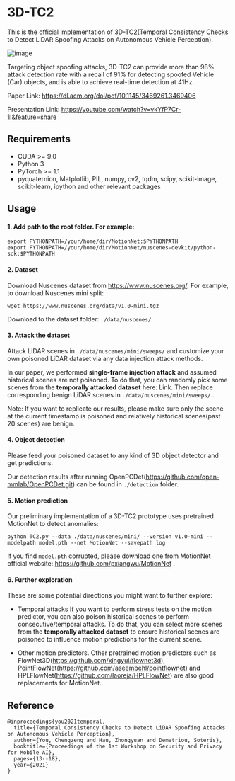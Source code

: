 # 3D-TC2
This is the official implementation of 3D-TC2(Temporal Consistency Checks to Detect LiDAR Spoofing Attacks on Autonomous Vehicle Perception).

![image](https://user-images.githubusercontent.com/16199843/182342087-c2c67ed6-6ef7-4144-ab9a-3e91aadce45d.png)

Targeting object spoofing attacks, 3D-TC2 can provide more than 98% attack detection rate with a recall of 91% for detecting spoofed Vehicle
(Car) objects, and is able to achieve real-time detection at 41Hz.

Paper Link: https://dl.acm.org/doi/pdf/10.1145/3469261.3469406

Presentation Link: https://youtube.com/watch?v=vkYfP7Cr-1I&feature=share

## Requirements
- CUDA >= 9.0
- Python 3
- PyTorch >= 1.1
- pyquaternion, Matplotlib, PIL, numpy, cv2, tqdm, scipy, scikit-image, scikit-learn, ipython and other relevant packages

## Usage
#### 1. Add path to the root folder. For example:
```
export PYTHONPATH=/your/home/dir/MotionNet:$PYTHONPATH
export PYTHONPATH=/your/home/dir/MotionNet/nuscenes-devkit/python-sdk:$PYTHONPATH
```

#### 2. Dataset

Download Nuscenes dataset from https://www.nuscenes.org/. For example, to download Nuscenes mini split:
```
wget https://www.nuscenes.org/data/v1.0-mini.tgz
```
Download to the dataset folder: `./data/nuscenes/`.

#### 3. Attack the dataset
Attack LiDAR scenes in `./data/nuscenes/mini/sweeps/` and customize your own poisoned LiDAR dataset via any data injection attack methods.

In our paper, we performed **single-frame injection attack** and assumed historical scenes are not poisoned. To do that, you can randomly pick some scenes from the **temporally attacked dataset** here: Link. Then replace corresponding benign LiDAR scenes in `./data/nuscenes/mini/sweeps/` . 

Note: If you want to replicate our results, please make sure only the scene at the current timestamp is poisoned and relatively historical scenes(past 20 scenes) are benign.

#### 4. Object detection
Please feed your poisoned dataset to any kind of 3D object detector and get predictions.

Our detection results after running OpenPCDet(https://github.com/open-mmlab/OpenPCDet.git) can be found in `./detection` folder.

#### 5. Motion prediction
Our preliminary implementation of a 3D-TC2 prototype uses pretrained MotionNet to detect anomalies:
```
python TC2.py --data ./data/nuscenes/mini/ --version v1.0-mini --modelpath model.pth --net MotionNet --savepath log
```

If you find `model.pth` corrupted, please download one from MotionNet official website: https://github.com/pxiangwu/MotionNet .

#### 6. Further exploration
These are some potential directions you might want to further explore:

- Temporal attacks
If you want to perform stress tests on the motion predictor, you can also poison historical scenes to perform consecutive/temporal attacks. To do that, you can select more scenes from the **temporally attacked dataset** to ensure historical scenes are poisoned to influence motion predictions for the current scene. 

- Other motion predictors. Other pretrained motion predictors such as FlowNet3D(https://github.com/xingyul/flownet3d), PointFlowNet(https://github.com/aseembehl/pointflownet) and HPLFlowNet(https://github.com/laoreja/HPLFlowNet) are also good replacements for MotionNet.


## Reference
```
@inproceedings{you2021temporal,
  title={Temporal Consistency Checks to Detect LiDAR Spoofing Attacks on Autonomous Vehicle Perception},
  author={You, Chengzeng and Hau, Zhongyuan and Demetriou, Soteris},
  booktitle={Proceedings of the 1st Workshop on Security and Privacy for Mobile AI},
  pages={13--18},
  year={2021}
}
```
